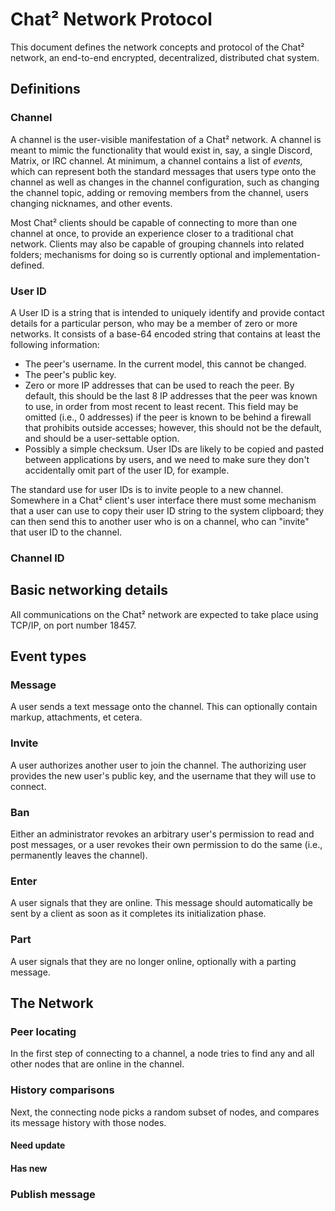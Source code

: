 # Chat² Network Protocol

<!-- TODO: Introduction. Define what a channel is, and what ports and
     transport-level protocols the network uses. -->

This document defines the network concepts and protocol of the Chat²
network, an end-to-end encrypted, decentralized, distributed chat
system.

## Definitions

### Channel

A channel is the user-visible manifestation of a Chat² network. A
channel is meant to mimic the functionality that would exist in, say,
a single Discord, Matrix, or IRC channel. At minimum, a channel
contains a list of *events,* which can represent both the standard
messages that users type onto the channel as well as changes in the
channel configuration, such as changing the channel topic, adding or
removing members from the channel, users changing nicknames, and other
events.

Most Chat² clients should be capable of connecting to more than one
channel at once, to provide an experience closer to a traditional chat
network. Clients may also be capable of grouping channels into related
folders; mechanisms for doing so is currently optional and
implementation-defined.

### User ID

A User ID is a string that is intended to uniquely identify and
provide contact details for a particular person, who may be a member
of zero or more networks. It consists of a base-64 encoded string that
contains at least the following information:
- The peer's username. In the current model, this cannot be changed.
- The peer's public key.
- Zero or more IP addresses that can be used to reach the peer. By
  default, this should be the last 8 IP addresses that the peer was
  known to use, in order from most recent to least recent. This field
  may be omitted (i.e., 0 addresses) if the peer is known to be behind
  a firewall that prohibits outside accesses; however, this should not
  be the default, and should be a user-settable option.
- Possibly a simple checksum. User IDs are likely to be copied and
  pasted between applications by users, and we need to make sure they
  don't accidentally omit part of the user ID, for example.

The standard use for user IDs is to invite people to a new channel.
Somewhere in a Chat² client's user interface there must some mechanism
that a user can use to copy their user ID string to the system
clipboard; they can then send this to another user who is on a
channel, who can "invite" that user ID to the channel.

### Channel ID

## Basic networking details

All communications on the Chat² network are expected to take place
using TCP/IP, on port number 18457.

<!-- TODO: talk about key exchange protocols, etc. -->

## Event types

### Message

A user sends a text message onto the channel. This can optionally
contain markup, attachments, et cetera.

### Invite

A user authorizes another user to join the channel. The authorizing
user provides the new user's public key, and the username that they
will use to connect.

### Ban

Either an administrator revokes an arbitrary user's permission to read
and post messages, or a user revokes their own permission to do the
same (i.e., permanently leaves the channel).

### Enter

A user signals that they are online. This message should automatically
be sent by a client as soon as it completes its initialization phase.

### Part

A user signals that they are no longer online, optionally with a
parting message.

## The Network

### Peer locating

In the first step of connecting to a channel, a node tries to find any
and all other nodes that are online in the channel.

### History comparisons

Next, the connecting node picks a random subset of nodes, and compares
its message history with those nodes.

#### Need update

#### Has new

### Publish message
